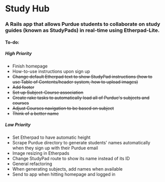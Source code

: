 # Study Hub #

### A Rails app that allows Purdue students to collaborate on study guides (known as StudyPads) in real-time using Etherpad-Lite. ###

#### To-do: ####

##### High Priority #####
* Finish homepage
* How-to-use instructions upon sign up
* ~~Change default Etherpad text to show StudyPad instructions (how to use Table of Contents/header system, how to upload images)~~
* ~~Add footer~~
* ~~Set up Subject-Course association~~
* ~~Create rake tasks to automatically load all of Purdue's subjects and courses~~
* ~~Adjust Courses navigation to be based on subject~~
* ~~Think of a better name~~

##### Low Priority #####
* Set Etherpad to have automatic height
* Scrape Purdue directory to generate students' names automatically when they sign up with their Purdue email
* Image resizing in Etherpads
* Change StudyPad route to show its name instead of its ID
* General refactoring
* When generating subjects, add names when available
* Send to app when hitting homepage and logged in